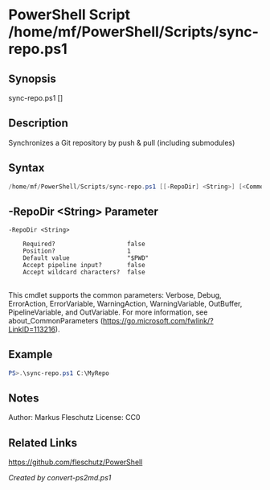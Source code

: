 # PowerShell Script /home/mf/PowerShell/Scripts/sync-repo.ps1

## Synopsis
sync-repo.ps1 [<repo-dir>]

## Description
Synchronizes a Git repository by push & pull (including submodules)

## Syntax
```powershell
/home/mf/PowerShell/Scripts/sync-repo.ps1 [[-RepoDir] <String>] [<CommonParameters>]
```

## -RepoDir &lt;String&gt; Parameter

```
-RepoDir <String>
    
    Required?                    false
    Position?                    1
    Default value                "$PWD"
    Accept pipeline input?       false
    Accept wildcard characters?  false
```
## <CommonParameters>
This cmdlet supports the common parameters: Verbose, Debug, ErrorAction, ErrorVariable, WarningAction, WarningVariable, OutBuffer, PipelineVariable, and OutVariable. For more information, see about_CommonParameters (https://go.microsoft.com/fwlink/?LinkID=113216).

## Example
```powershell
PS>.\sync-repo.ps1 C:\MyRepo
```


## Notes
Author:  Markus Fleschutz
License: CC0

## Related Links
https://github.com/fleschutz/PowerShell

*Created by convert-ps2md.ps1*
